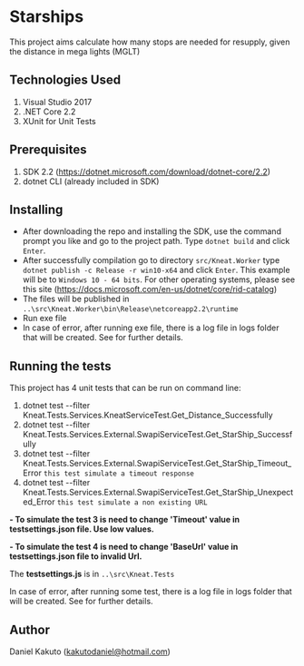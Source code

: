 # Starships

This project aims calculate how many stops are needed for resupply, given the distance in mega lights (MGLT)

## Technologies Used

1. Visual Studio 2017
2. .NET Core 2.2 
3. XUnit for Unit Tests

## Prerequisites

1. SDK 2.2 (https://dotnet.microsoft.com/download/dotnet-core/2.2)
2. dotnet CLI (already included in SDK)

## Installing

* After downloading the repo and installing the SDK, use the command prompt you like and go to the project path. Type `dotnet build` and click `Enter`. 
* After successfully compilation go to directory `src/Kneat.Worker` type `dotnet publish -c Release -r win10-x64` and click `Enter`. This example will be to `Windows 10 - 64 bits`. For other operating systems, please see this site (https://docs.microsoft.com/en-us/dotnet/core/rid-catalog)
* The files will be published in `..\src\Kneat.Worker\bin\Release\netcoreapp2.2\runtime`
* Run exe file 
* In case of error, after running exe file, there is a log file in logs folder that will be created. See for further details.

## Running the tests

This project has 4 unit tests that can be run on command line:
1. dotnet test --filter Kneat.Tests.Services.KneatServiceTest.Get_Distance_Successfully
2. dotnet test --filter Kneat.Tests.Services.External.SwapiServiceTest.Get_StarShip_Successfully
3. dotnet test --filter Kneat.Tests.Services.External.SwapiServiceTest.Get_StarShip_Timeout_Error
`this test simulate a timeout response`
4. dotnet test --filter Kneat.Tests.Services.External.SwapiServiceTest.Get_StarShip_Unexpected_Error
`this test simulate a non existing URL`

**- To simulate the test 3 is need to change 'Timeout' value in testsettings.json file. Use low values.**

**- To simulate the test 4 is need to change 'BaseUrl' value in testsettings.json file to invalid Url.**

The **testsettings.js** is in `..\src\Kneat.Tests`

In case of error, after running some test, there is a log file in logs folder that will be created. See for further details.

## Author

Daniel Kakuto (kakutodaniel@hotmail.com)


